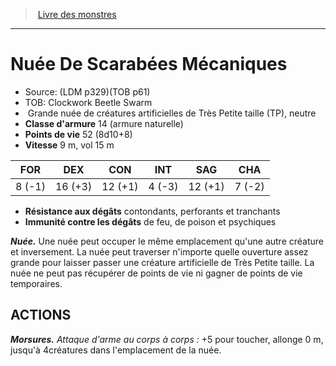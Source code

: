 ﻿> [Livre des monstres](tome_of_beasts.md)

---

# Nuée De Scarabées Mécaniques

- Source: (LDM p329)(TOB p61)
- TOB: Clockwork Beetle Swarm
-  Grande nuée de créatures artificielles de Très Petite taille (TP), neutre
- **Classe d'armure** 14 (armure naturelle)
- **Points de vie** 52 (8d10+8)
- **Vitesse** 9 m, vol 15 m

|FOR|DEX|CON|INT|SAG|CHA|
|---|---|---|---|---|---|
|8 (-1)|16 (+3)|12 (+1)|4 (-3)|12 (+1)|7 (-2)|

- **Résistance aux dégâts** contondants, perforants et tranchants
- **Immunité contre les dégâts** de feu, de poison et psychiques

**_Nuée._** Une nuée peut occuper le même emplacement qu'une autre créature et inversement. La nuée peut traverser n'importe quelle ouverture assez grande pour laisser passer une créature artificielle de Très Petite taille. La nuée ne peut pas récupérer de points de vie ni gagner de points de vie temporaires.

## ACTIONS

**_Morsures._** _Attaque d'arme au corps à corps :_ +5 pour toucher, allonge 0 m, jusqu'à 4créatures dans l'emplacement de la nuée.

